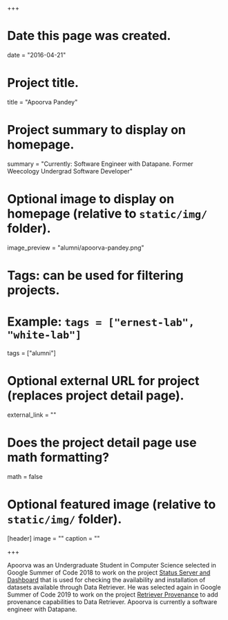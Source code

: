 +++
# Date this page was created.
date = "2016-04-21"

# Project title.
title = "Apoorva Pandey"

# Project summary to display on homepage.
summary = "Currently: Software Engineer with Datapane. Former Weecology Undergrad Software Developer"

# Optional image to display on homepage (relative to `static/img/` folder).
image_preview = "alumni/apoorva-pandey.png"

# Tags: can be used for filtering projects.
# Example: `tags = ["ernest-lab", "white-lab"]`
tags = ["alumni"]

# Optional external URL for project (replaces project detail page).
external_link = ""

# Does the project detail page use math formatting?
math = false

# Optional featured image (relative to `static/img/` folder).
[header]
image = ""
caption = ""

+++

Apoorva was an Undergraduate Student in Computer Science selected in Google Summer of Code 2018 to work on the project [Status Server and Dashboard](https://summerofcode.withgoogle.com/projects/#5776516101701632) that is used for checking the availability and installation of datasets available through Data Retriever. He was selected again in Google Summer of Code 2019 to work on the project [Retriever Provenance](https://summerofcode.withgoogle.com/projects/#5933660455305216) to add provenance capabilities to Data Retriever. Apoorva is currently a software engineer with Datapane.
